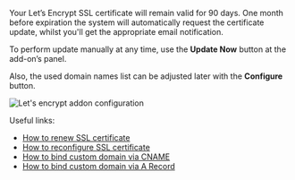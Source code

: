 Your Let’s Encrypt SSL certificate will remain valid for 90 days. 
One month before expiration the system will automatically request the certificate update, 
whilst you'll get the appropriate email notification.  

To perform update manually at any time, use the **Update Now** button at the add-on’s panel.  

Also, the used domain names list can be adjusted later with the **Configure** button.  

![Let's encrypt addon configuration](https://raw.githubusercontent.com/siruslan/lets-encrypt/hooks/images/lets-encrypt-addon-config.png)

Useful links:
* [How to renew SSL certificate](https://github.com/jelastic-jps/lets-encrypt#how-to-renew-ssl-certificate)
* [How to reconfigure SSL certificate](https://github.com/jelastic-jps/lets-encrypt#how-to-reconfigure-ssl-certificate)
* [How to bind custom domain via CNAME](https://docs.jelastic.com/custom-domain-via-cname)
* [How to bind custom domain via A Record](https://docs.jelastic.com/custom-domain-via-arecord)

